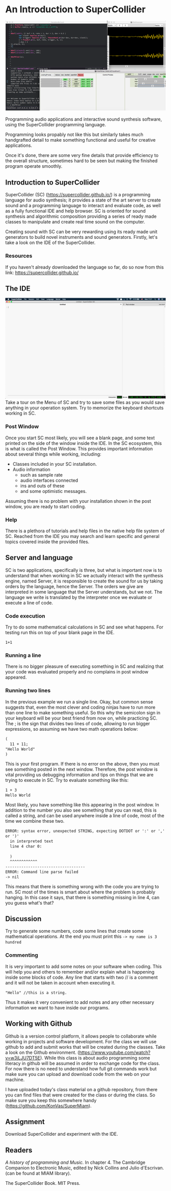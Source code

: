 # An Introduction to SuperCollider

![](../images/SCScreenshot.jpg)

Programming audio applications and interactive sound synthesis software,
using the SuperCollider programming language.

Programming looks propably not like this but similarly takes much
handgrafted detail to make something functional and useful for creative
applications.

Once it's done, there are some very fine details that provide efficiency
to the overall structure, sometimes hard to be seen but making the
finished program operate smoothly.

## Introduction to SuperCollider
SuperCollider (SC) (https://supercollider.github.io/) is a programming
language for audio synthesis; it provides a state of the art server to
create sound and a programming language to interact and evaluate code,
as well as a fully functional IDE and help browser. SC is oriented for
sound synthesis and algorithmic composition providing a series of ready
made classes to manipulate and create real time sound on the computer.

Creating sound with SC can be very rewarding using its ready made unit
generators to build novel instruments and sound generators. Firstly,
let's take a look on the IDE of the SuperCollider.  

### Resources
If you haven't already downloaded the language so far, do so now from
this link: https://supercollider.github.io/  

## The IDE
![](../images/ide.jpg)
Take a tour on the Menu of SC and try to save some files as you would
save anything in your operation system. Try to memorize the keyboard
shortcuts working in SC.

### Post Window
Once you start SC most likely, you will see a blank page, and some text
printed on the side of the window inside the IDE. In the SC ecosystem,
this is what is called the Post Window. This provides important
information about several things while working, including:

+ Classes included in your SC installation.
+ Audio information
  + such as sample rate
  + audio interfaces connected
  + ins and outs of these
  + and some optimistic messages.

Assuming there is no problem with your installation shown in the post
window, you are ready to start coding.

### Help
There is a plethora of tutorials and help files in the native help file
system of SC. Reached from the IDE you may search and learn specific and
general topics covered inside the provided files.

## Server and language
SC is two applications, specifically is three, but what is important now
is to understand that when working in SC we actually interact with the
synthesis engine, named Server, it is responsible to create the sound
for us by taking orders by the language, hence the Server. The orders we
give are interpreted in some language that the Server understands, but
we not. The language we write is translated by the interpreter once we
evaluate or execute a line of code.

### Code execution
Try to do some mathematical calculations in SC and see what happens. For
testing run this on top of your blank page in the IDE.  
````
1+1
````

### Running a line
There is no bigger pleasure of executing something in SC and realizing
that your code was evaluated properly and no complains in post window
appeared.

### Running two lines
In the previous example we run a single line. Okay, but common sense
suggests that, even the most clever and coding ninjas have to run more
than one line to make something useful. So this why the semicolon sign
in your keyboard will be your best friend from now on, while practicing
SC. The ; is the sign that divides two lines of code, allowing to run
bigger expressions, so assuming we have two math operations below:

````
(
  11 + 11;
"Hello World"
)
````
This is your first program. If there is no error on the above, then you
must see something posted in the next window. Therefore, the post
window is vital providing us debugging information and tips on things
that we are trying to execute in SC. Try to evaluate something like
this:

````
1 + 3
Hello World
````

Most likely, you have something like this appearing in the post window.
In addition to the number you also see something that you can read, this
is called a string, and can be used anywhere inside a line of code, most
of the time we combine these two.

````
ERROR: syntax error, unexpected STRING, expecting DOTDOT or ':' or ',' or ')'
  in interpreted text
  line 4 char 0:

  )
  ^^^^^^^^^^^^
-----------------------------------
ERROR: Command line parse failed
-> nil
````
This means that there is something wrong with the code you are trying to
run. SC most of the times is smart about where the problem is probably
hanging. In this case it says, that there is something missing in line
4, can you guess what's that?

## Discussion
Try to generate some numbers, code some lines that create some
mathematical operations. At the end you must print this ````-> my name
is 3 hundred````

### Commenting
It is very important to add some notes on your software when coding.
This will help you and others to remember and/or explain what is
happening inside some blocks of code. Any line that starts with two //
is a comment and it will not be taken in account when executing it.  

````
"Hello" //this is a string.
````
Thus it makes it very convenient to add notes and any other necessary
information we want to have inside our programs.

## Working with Github
Github is a version control platform, it allows people to collaborate
while working in projects and software development. For the class we
will use github to add and submit works that will be created during the
classes. Take a look on the Github environment.
(https://www.youtube.com/watch?v=w3jLJU7DT5E). While this class is about
audio programming some literacy in github will be assumed in order to
exchange code for the class. For now there is no need to understand how
full git commands work but make sure you can upload and download code
from the web on your machine.  

I have uploaded today's class material on a github repository, from
there you can find files that were created for the class or during the
class. So make sure you keep this somewhere handy
(https://github.com/KonVas/SuperMiam).

## Assignment
Download SuperCollider and experiment with the IDE.

## Readers
_A history of programming and Music._ In chapter 4. The Cambridge
Companion to Electronic Music, edited by Nick Collins and Julio
d'Escrivan. (can be found at MIAM library).

The SuperCollider Book. MIT Press.
